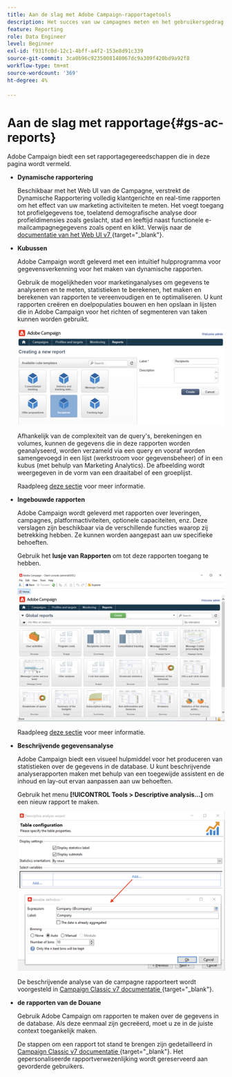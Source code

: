 ```yaml
---
title: Aan de slag met Adobe Campaign-rapportagetools
description: Het succes van uw campagnes meten en het gebruikersgedrag analyseren
feature: Reporting
role: Data Engineer
level: Beginner
exl-id: f931fc0d-12c1-4bff-a4f2-153e8d91c339
source-git-commit: 3ca0b96c9235008148067dc9a309f420bd9a92f8
workflow-type: tm+mt
source-wordcount: '369'
ht-degree: 4%

---
```


# Aan de slag met rapportage{#gs-ac-reports}

Adobe Campaign biedt een set rapportagegereedschappen die in deze pagina wordt vermeld.

* **Dynamische rapportering**

  Beschikbaar met het Web UI van de Campagne, verstrekt de Dynamische Rapportering volledig klantgerichte en real-time rapporten om het effect van uw marketing activiteiten te meten. Het voegt toegang tot profielgegevens toe, toelatend demografische analyse door profieldimensies zoals geslacht, stad en leeftijd naast functionele e-mailcampagnegegevens zoals opent en klikt. Verwijs naar de [ documentatie van het Web UI v7 ](https://experienceleague.adobe.com/docs/campaign-web/v8/reports/dynamic-reporting/get-started-reporting.html?lang=nl-NL){target="_blank"}.

* **Kubussen**

  Adobe Campaign wordt geleverd met een intuïtief hulpprogramma voor gegevensverkenning voor het maken van dynamische rapporten.

  Gebruik de mogelijkheden voor marketinganalyses om gegevens te analyseren en te meten, statistieken te berekenen, het maken en berekenen van rapporten te vereenvoudigen en te optimaliseren. U kunt rapporten creëren en doelpopulaties bouwen en hen opslaan in lijsten die in Adobe Campaign voor het richten of segmenteren van taken kunnen worden gebruikt.

  ![](assets/create-a-report.png)

  Afhankelijk van de complexiteit van de query&#39;s, berekeningen en volumes, kunnen de gegevens die in deze rapporten worden geanalyseerd, worden verzameld via een query en vooraf worden samengevoegd in een lijst (werkstroom voor gegevensbeheer) of in een kubus (met behulp van Marketing Analytics). De afbeelding wordt weergegeven in de vorm van een draaitabel of een groeplijst.

  Raadpleeg [deze sectie](gs-cubes.md) voor meer informatie.

* **Ingebouwde rapporten**

  Adobe Campaign wordt geleverd met rapporten over leveringen, campagnes, platformactiviteiten, optionele capaciteiten, enz. Deze verslagen zijn beschikbaar via de verschillende functies waarop zij betrekking hebben. Ze kunnen worden aangepast aan uw specifieke behoeften.

  Gebruik het **lusje van Rapporten** om tot deze rapporten toegang te hebben.

  ![](assets/built-in-reports.png)

  Raadpleeg [deze sectie](built-in-reports.md) voor meer informatie.

* **Beschrijvende gegevensanalyse**

  Adobe Campaign biedt een visueel hulpmiddel voor het produceren van statistieken over de gegevens in de database. U kunt beschrijvende analyserapporten maken met behulp van een toegewijde assistent en de inhoud en lay-out ervan aanpassen aan uw behoeften.

  Gebruik het menu **[!UICONTROL Tools > Descriptive analysis...]** om een nieuw rapport te maken.

  ![](assets/desc-analysis-report.png)

  De beschrijvende analyse van de campagne rapporteert wordt voorgesteld in [ Campaign Classic v7 documentatie ](https://experienceleague.adobe.com/docs/campaign-classic/using/reporting/analyzing-populations/about-descriptive-analysis.html?lang=nl-NL){target="_blank"}.

* **de rapporten van de Douane**

  Gebruik Adobe Campaign om rapporten te maken over de gegevens in de database. Als deze eenmaal zijn gecreëerd, moet u ze in de juiste context toegankelijk maken.

  De stappen om een rapport tot stand te brengen zijn gedetailleerd in [ Campaign Classic v7 documentatie ](https://experienceleague.adobe.com/docs/campaign-classic/using/reporting/creating-new-reports/about-reports-creation-in-campaign.html?lang=nl-NL){target="_blank"}. Het gepersonaliseerde rapportverwezenlijking wordt gereserveerd aan gevorderde gebruikers.
